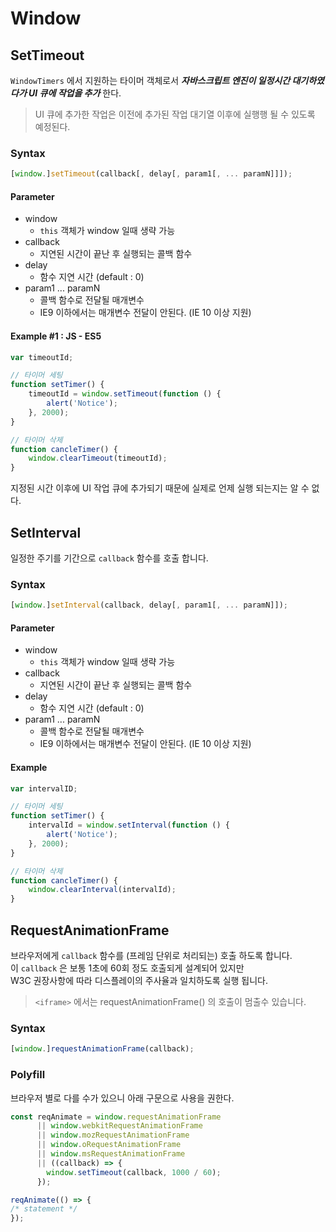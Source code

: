# Window

## SetTimeout

`WindowTimers` 에서 지원하는 타이머 객체로서
_**자바스크립트 엔진이 일정시간 대기하였다가 UI 큐에 작업을 추가**_ 한다.

> UI 큐에 추가한 작업은 이전에 추가된 작업 대기열 이후에 실행행 될 수 있도록 예정된다.

### Syntax

```javascript
[window.]setTimeout(callback[, delay[, param1[, ... paramN]]]);
```

#### Parameter

* window
  * `this` 객체가 window 일때 생략 가능
* callback
  * 지연된 시간이 끝난 후 실행되는 콜백 함수
* delay
  * 함수 지연 시간 \(default : 0\)
* param1 ... paramN
  * 콜백 함수로 전달될 매개변수
  * IE9 이하에서는 매개변수 전달이 안된다. \(IE 10 이상 지원\)

#### Example #1 : JS - ES5

```javascript
var timeoutId;

// 타이머 세팅
function setTimer() {
    timeoutId = window.setTimeout(function () {
        alert('Notice');
    }, 2000);
}

// 타이머 삭제
function cancleTimer() {
    window.clearTimeout(timeoutId);
}
```

지정된 시간 이후에 UI 작업 큐에 추가되기 때문에 실제로 언제 실행 되는지는 알 수 없다.

## SetInterval

일정한 주기를 기간으로 `callback` 함수를 호출 합니다.

### Syntax

```javascript
[window.]setInterval(callback, delay[, param1[, ... paramN]]);
```

#### Parameter

* window
  * `this` 객체가 window 일때 생략 가능 
* callback
  * 지연된 시간이 끝난 후 실행되는 콜백 함수 
* delay
  * 함수 지연 시간 \(default : 0\)
* param1 ... paramN
  * 콜백 함수로 전달될 매개변수 
  * IE9 이하에서는 매개변수 전달이 안된다. \(IE 10 이상 지원\)

#### Example

```javascript
var intervalID;

// 타이머 세팅 
function setTimer() {
    intervalId = window.setInterval(function () {
        alert('Notice');
    }, 2000);
}

// 타이머 삭제 
function cancleTimer() {
    window.clearInterval(intervalId);
}
```

## RequestAnimationFrame

브라우저에게 `callback` 함수를 \(프레임 단위로 처리되는\) 호출 하도록 합니다.   
이 `callback` 은 보통 1초에 60회 정도 호출되게 설계되어 있지만   
W3C 권장사항에 따라 디스플레이의 주사율과 일치하도록 실행 됩니다.

> `<iframe>` 에서는 requestAnimationFrame\(\) 의 호출이 멈출수 있습니다.

### Syntax

```javascript
[window.]requestAnimationFrame(callback);
```

### Polyfill

브라우저 별로 다를 수가 있으니 아래 구문으로 사용을 권한다.

```javascript
const reqAnimate = window.requestAnimationFrame 
      || window.webkitRequestAnimationFrame 
      || window.mozRequestAnimationFrame 
      || window.oRequestAnimationFrame 
      || window.msRequestAnimationFrame 
      || ((callback) => {
        window.setTimeout(callback, 1000 / 60);
      });

reqAnimate(() => {
/* statement */
});
```